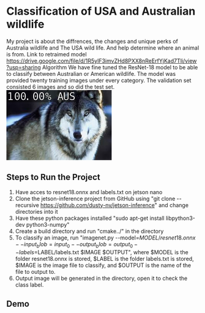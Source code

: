 # Classification of USA and Australian wildlife
My project is about the diffrences, the changes and unique perks of Australia wildlife and The USA wild life. And help determine where an animal is from. 
Link to retraimed model https://drive.google.com/file/d/1R5yIF3imvZHd8PXX8nReErfYjKad7TIi/view?usp=sharing
Algorithm
We have fine tuned the ResNet-18 model to be able to classify between Australian or American wildlife. The model was provided twenty training images under every category. The validation set consisted 6 images and so did the test set. 
![0](https://github.com/CHAOTICSPRIGHT/Usa-Aus_Wildlife/blob/main/testUsa.jpg?raw=true)
## Steps to Run the Project 
1. Have acces to resnet18.onnx and labels.txt on jetson nano
2. Clone the jetson-inference project from GitHub using "git clone --recursive https://github.com/dusty-nv/jetson-inference" and change directories into it
3. Have these python packages installed "sudo apt-get install libpython3-dev python3-numpy"
4. Create a build directory and run "cmake../" in the directory
5. To classify an image, run "imagenet.py --model=$MODEL/resnet18.onnx --input_blob=input_0 --output_blob=output_0 --labels=$LABEL/labels.txt $IMAGE $OUTPUT", where $MODEL is the folder resnet18.onnx is stored, $LABEL is the folder labels.txt is stored, $IMAGE is the image file to classify, and $OUTPUT is the name of the file to output to.
6. Output image will be generated in the directory, open it to check the class label.

## Demo
